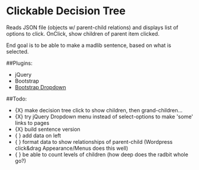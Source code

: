 # Clickable Decision Tree

Reads JSON file (objects w/ parent-child relations) and displays list of options to click. OnClick, show children of parent item clicked.

End goal is to be able to make a madlib sentence, based on what is selected.

##Plugins:
- jQuery
- Bootstrap
- [Bootstrap Dropdown](http://labs.abeautifulsite.net/jquery-dropdown/)

##Todo:
- {X} make decision tree click to show children, then grand-children...
- {X} try jQuery Dropdown menu instead of select-options to make 'some' links to pages
- {X} build sentence version
- { } add data on left
- { } format data to show relationships of parent-child (Wordpress click&drag Appearance/Menus does this well)
- { } be able to count levels of children (how deep does the radbit whole go?)